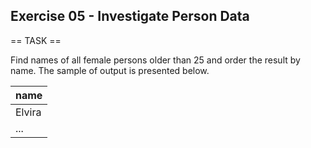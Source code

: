 ## Exercise 05 - Investigate Person Data

== TASK ==

Find names of all female persons older than 25 and order the result by name. The sample of output is presented below.

| name | 
| ------ | 
| Elvira | 
| ... |